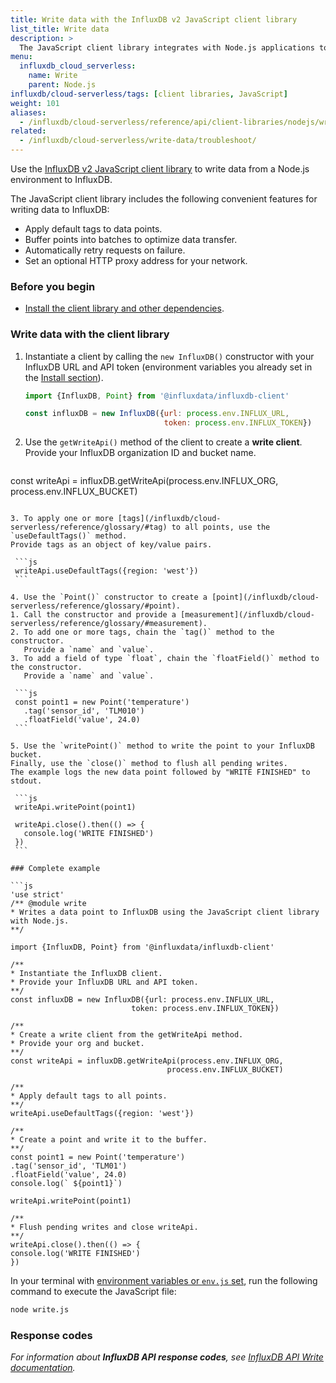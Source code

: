 ```yaml
---
title: Write data with the InfluxDB v2 JavaScript client library
list_title: Write data
description: >
  The JavaScript client library integrates with Node.js applications to write data to an InfluxDB Cloud Serverless bucket.
menu:
  influxdb_cloud_serverless:
    name: Write
    parent: Node.js
influxdb/cloud-serverless/tags: [client libraries, JavaScript]
weight: 101
aliases:
  - /influxdb/cloud-serverless/reference/api/client-libraries/nodejs/write/
related:
  - /influxdb/cloud-serverless/write-data/troubleshoot/
---
```


Use the [InfluxDB v2 JavaScript client library](https://github.com/influxdata/influxdb-client-js) to write data from a Node.js environment to InfluxDB.

The JavaScript client library includes the following convenient features for writing data to InfluxDB:
- Apply default tags to data points.
- Buffer points into batches to optimize data transfer.
- Automatically retry requests on failure.
- Set an optional HTTP proxy address for your network.

### Before you begin

- [Install the client library and other dependencies](/influxdb/cloud-serverless/api-guide/client-libraries/nodejs/install/).

### Write data with the client library

1. Instantiate a client by calling the `new InfluxDB()` constructor with your InfluxDB URL and API token (environment variables you already set in the [Install section](/influxdb/cloud-serverless/api-guide/client-libraries/nodejs/install/)).

   ```js
   import {InfluxDB, Point} from '@influxdata/influxdb-client'

   const influxDB = new InfluxDB({url: process.env.INFLUX_URL,
                                  token: process.env.INFLUX_TOKEN})
   ```

2. Use the `getWriteApi()` method of the client to create a **write client**.
   Provide your InfluxDB organization ID and bucket name.

   ```js
  const writeApi = influxDB.getWriteApi(process.env.INFLUX_ORG,
                                        process.env.INFLUX_BUCKET)
   ```

3. To apply one or more [tags](/influxdb/cloud-serverless/reference/glossary/#tag) to all points, use the `useDefaultTags()` method.
   Provide tags as an object of key/value pairs.

    ```js
    writeApi.useDefaultTags({region: 'west'})
    ```

4. Use the `Point()` constructor to create a [point](/influxdb/cloud-serverless/reference/glossary/#point).
   1. Call the constructor and provide a [measurement](/influxdb/cloud-serverless/reference/glossary/#measurement).
   2. To add one or more tags, chain the `tag()` method to the constructor.
      Provide a `name` and `value`.
   3. To add a field of type `float`, chain the `floatField()` method to the constructor.
      Provide a `name` and `value`.

    ```js
    const point1 = new Point('temperature')
      .tag('sensor_id', 'TLM010')
      .floatField('value', 24.0)
    ```

5. Use the `writePoint()` method to write the point to your InfluxDB bucket.
   Finally, use the `close()` method to flush all pending writes.
   The example logs the new data point followed by "WRITE FINISHED" to stdout.

    ```js
    writeApi.writePoint(point1)

    writeApi.close().then(() => {
      console.log('WRITE FINISHED')
    })
    ```

### Complete example

```js
'use strict'
/** @module write
 * Writes a data point to InfluxDB using the JavaScript client library with Node.js.
**/

import {InfluxDB, Point} from '@influxdata/influxdb-client'

/**
 * Instantiate the InfluxDB client.
 * Provide your InfluxDB URL and API token.
 **/
const influxDB = new InfluxDB({url: process.env.INFLUX_URL,
                              token: process.env.INFLUX_TOKEN})

/**
 * Create a write client from the getWriteApi method.
 * Provide your org and bucket.
 **/
const writeApi = influxDB.getWriteApi(process.env.INFLUX_ORG,
                                      process.env.INFLUX_BUCKET)

/**
 * Apply default tags to all points.
 **/
writeApi.useDefaultTags({region: 'west'})

/**
 * Create a point and write it to the buffer.
 **/
const point1 = new Point('temperature')
  .tag('sensor_id', 'TLM01')
  .floatField('value', 24.0)
console.log(` ${point1}`)

writeApi.writePoint(point1)

/**
 * Flush pending writes and close writeApi.
 **/
writeApi.close().then(() => {
  console.log('WRITE FINISHED')
})
```

In your terminal with [environment variables or `env.js` set](/influxdb/cloud-serverless/reference/client-libraries/v2/javascript/nodejs/install/#configure-credentials), run the following command to execute the JavaScript file:

```sh
node write.js
```

### Response codes

_For information about **InfluxDB API response codes**, see
[InfluxDB API Write documentation](/influxdb/cloud-serverless/api/#operation/PostWrite)._

